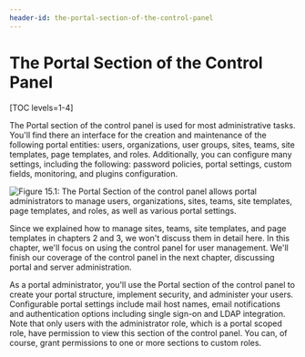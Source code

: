 ```yaml
---
header-id: the-portal-section-of-the-control-panel
---
```


# The Portal Section of the Control Panel

[TOC levels=1-4]

The Portal section of the control panel is used for most administrative tasks.
You'll find there an interface for the creation and maintenance of the following
portal entities: users, organizations, user groups, sites, teams, site
templates, page templates, and roles. Additionally, you can configure many
settings, including the following: password policies, portal settings, custom
fields, monitoring, and plugins configuration.

![Figure 15.1: The Portal Section of the control panel allows portal administrators to manage users, organizations, sites, teams, site templates, page templates, and roles, as well as various portal settings.](../../images/portal-section-control-panel.png)

Since we explained how to manage sites, teams, site templates, and page
templates in chapters 2 and 3, we won't discuss them in detail here. In this
chapter, we'll focus on using the control panel for user management. We'll
finish our coverage of the control panel in the next chapter, discussing portal
and server administration.

As a portal administrator, you'll use the Portal section of the control panel to
create your portal structure, implement security, and administer your users.
Configurable portal settings include mail host names, email notifications and
authentication options including single sign-on and LDAP integration. Note that
only users with the administrator role, which is a portal scoped role, have
permission to view this section of the control panel. You can, of course, grant
permissions to one or more sections to custom roles.
